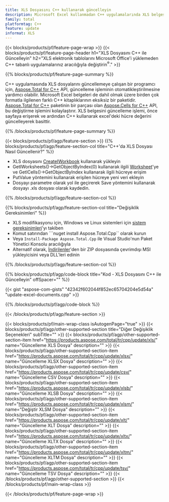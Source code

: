 ```yaml
---
title: XLS Dosyasını C++ kullanarak güncelleyin
description: Microsoft Excel kullanmadan C++ uygulamalarında XLS belgesini değiştirin.
family: total
platformtag: C++
feature: update
informat: XLS
---
```

{{< blocks/products/pf/feature-page-wrap >}}
{{< blocks/products/pf/feature-page-header h1="XLS Dosyasını C++ ile Güncelleyin" h2="XLS elektronik tablolarını Microsoft Office'i yüklemeden C++ tabanlı uygulamalarınız aracılığıyla değiştirin<sup>&reg;</sup>." >}}

{{% blocks/products/pf/feature-page-summary %}}

C++ uygulamasında XLS dosyalarını güncellemeye çalışan bir programcı için, [Aspose.Total for C++](https://products.aspose.com/total/cpp/) API, güncelleme işleminin otomatikleştirilmesine yardımcı olabilir. Microsoft Excel belgeleri de dahil olmak üzere birden çok formatla ilgilenen farklı C++ kitaplıklarının eksiksiz bir paketidir. [Aspose.Total for C++](https://products.aspose.com/total/cpp/) paketinin bir parçası olan [Aspose.Cells for C++](https://products.aspose.com/cells/cpp/) API, bu değiştirme işlemini kolaylaştırır. XLS belgesini güncelleme işlemi, önce sayfaya erişerek ve ardından C++ kullanarak excel'deki hücre değerini güncelleyerek basittir.

{{% /blocks/products/pf/feature-page-summary %}}

{{< blocks/products/pf/agp/feature-section >}}
{{% blocks/products/pf/agp/feature-section-col title="C++'da XLS Dosyası Nasıl Güncellenir?" %}}

- XLS dosyasını [CreateIWorkbook](https://reference.aspose.com/cells/cpp/class/aspose.cells.factory#a93f7282b976d2a001d44198dedaceee8) kullanarak yükleyin
- GetIWorksheets()->GetObjectByIndex(0) kullanarak ilgili [Worksheet](https://reference.aspose.com/cells/cpp/class/aspose.cells.i_worksheet)'ye ve GetICells()->GetObjectByIndex kullanarak ilgili hücreye erişim
- PutValue yöntemini kullanarak erişilen hücreye yeni veri ekleyin
- Dosyayı parametre olarak yol ile geçirerek Save yöntemini kullanarak dosyayı .xls dosyası olarak kaydedin.

{{% /blocks/products/pf/agp/feature-section-col %}}

{{% blocks/products/pf/agp/feature-section-col title="Değişiklik Gereksinimleri" %}}

- XLS modifikasyonu için, Windows ve Linux sistemleri için [sistem gereksinimleri](https://docs.aspose.com/cells/cpp/system-requirements/)'yı takiben 
- Komut satırından ```nuget install Aspose.Total.Cpp`` olarak kurun
- Veya ``Install-Package Aspose.Total.Cpp`` ile Visual Studio'nun Paket Yönetici Konsolu aracılığıyla
- Alternatif olarak, [İndirilenler](https://releases.aspose.com/cells/cpp)'den bir ZIP dosyasında çevrimdışı MSI yükleyicisini veya DLL'leri edinin

{{% /blocks/products/pf/agp/feature-section-col %}}

{{% blocks/products/pf/agp/code-block title="Kod - XLS Dosyasını C++ ile Güncelleyin" offSpacer="" %}}

{{< gist "aspose-com-gists" "42342f602044f852ec65704204e5d54a" "update-excel-documents.cpp" >}}

{{% /blocks/products/pf/agp/code-block %}}

{{< /blocks/products/pf/agp/feature-section >}}

{{< blocks/products/pf/main-wrap-class isAutogenPage="true" >}}
{{< blocks/products/pf/agp/other-supported-section title="Diğer Değişiklik Seçenekleri" subTitle="" >}}
{{< blocks/products/pf/agp/other-supported-section-item href="https://products.aspose.com/total/tr/cpp/update/xls/" name="Güncelleme XLS Dosya" description="" >}}
{{< blocks/products/pf/agp/other-supported-section-item href="https://products.aspose.com/total/tr/cpp/update/xlsx/" name="Güncelleme XLSX Dosya" description="" >}}
{{< blocks/products/pf/agp/other-supported-section-item href="https://products.aspose.com/total/tr/cpp/update/csv/" name="Güncelleme CSV Dosya" description="" >}}
{{< blocks/products/pf/agp/other-supported-section-item href="https://products.aspose.com/total/tr/cpp/update/xlsb/" name="Güncelleme XLSB Dosya" description="" >}}
{{< blocks/products/pf/agp/other-supported-section-item href="https://products.aspose.com/total/tr/cpp/update/xlsm/" name="Değiştir XLSM Dosya" description="" >}}
{{< blocks/products/pf/agp/other-supported-section-item href="https://products.aspose.com/total/tr/cpp/update/xlt/" name="Güncelleme XLT Dosya" description="" >}}
{{< blocks/products/pf/agp/other-supported-section-item href="https://products.aspose.com/total/tr/cpp/update/xltx/" name="Güncelleme XLTX Dosya" description="" >}}
{{< blocks/products/pf/agp/other-supported-section-item href="https://products.aspose.com/total/tr/cpp/update/xltm/" name="Güncelleme XLTM Dosya" description="" >}}
{{< blocks/products/pf/agp/other-supported-section-item href="https://products.aspose.com/total/tr/cpp/update/tsv/" name="Güncelleme TSV Dosya" description="" >}}
{{< /blocks/products/pf/agp/other-supported-section >}}
{{< /blocks/products/pf/main-wrap-class >}}

{{< /blocks/products/pf/feature-page-wrap >}}